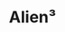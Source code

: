---
title: "Alien³"
year: 1992
rating: 3
stars: "★★★"
rewatched: false
permalink: "alien-3"
watched_on: 2024-09-04
---